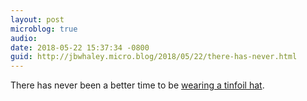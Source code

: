 ```yaml
---
layout: post
microblog: true
audio: 
date: 2018-05-22 15:37:34 -0800
guid: http://jbwhaley.micro.blog/2018/05/22/there-has-never.html
---
```

There has never been a better time to be [wearing a tinfoil hat](https://arstechnica.com/tech-policy/2018/05/police-use-of-amazons-face-recognition-service-draws-privacy-warnings/).
